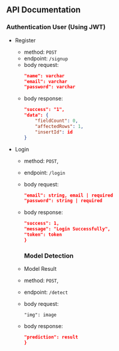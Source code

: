 ## API Documentation

### Authentication User (Using JWT)

- Register
  - method: `POST`
  - endpoint: `/signup`
  - body request:
    ```json
    "name": varchar
    "email": varchar
    "password": varchar
    ```
  - body response:
    ```json
    "success": "1",
    "data": {
        "fieldCount": 0,
        "affectedRows": 1,
        "insertId": id
    }
    ```
- Login

  - method: `POST`,
  - endpoint: `/login`
  - body request:
    ```json
    "email": string, email | required
    "password": string | required
    ```
  - body response:
    ```json
    "success": 1,
    "message": "Login Successfully",
    "token": token
    }
    ```
    
    ### Model Detection
    
  - Model Result

  - method: `POST`,
  - endpoint: `/detect`
  - body request:
    ```multipart/form-data
    "img": image
    ```
  - body response:
    ```json
    "prediction": result
    }
    ```
